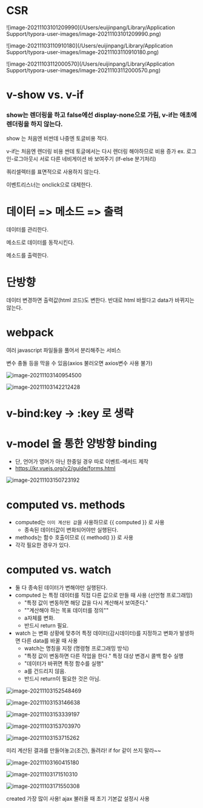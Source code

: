 # **CSR**

![image-20211103101209990](/Users/euijinpang/Library/Application Support/typora-user-images/image-20211103101209990.png)

![image-20211103110910180](/Users/euijinpang/Library/Application Support/typora-user-images/image-20211103110910180.png)

![image-20211103112000570](/Users/euijinpang/Library/Application Support/typora-user-images/image-20211103112000570.png)



# v-show vs. v-if

### show는 렌더링을 하고 false에선 display-none으로 가림, v-if는 애초에 렌더링을 하지 않는다.

show 는 처음엔 비싼데 나중엔 토글비용 적다.

v-if는 처음엔 렌더링 비용 싼데 토글에서는 다시 렌더링 해야하므로 비용 증가 ex. 로그인-로그아웃시 서로 다른 네비게이션 바 보여주기 (If-else 분기처리)



쿼리셀렉터를 표면적으로 사용하지 않는다.

이벤트리스너는 onclick으로 대체한다.



# 데이터 => 메소드 => 출력

데이터를 관리한다.

메소드로 데이터를 동작시킨다. 

메소드를 출력한다.

# 단방향

데이터 변경하면 출력값(html 코드)도 변한다. 반대로 html 바꿨다고 data가 바뀌지는 않는다.



# webpack

여러 javascript 파일들을 풀어서 분리해주는 서비스

변수 충돌 등을 막을 수 있음(axios 불러오면 axios변수 사용 불가)

![image-20211103140954500](/Users/euijinpang/TIL/vue.assets/image-20211103140954500.png)

![image-20211103142212428](/Users/euijinpang/TIL/vue.assets/image-20211103142212428.png)

# v-bind:key  -> :key 로 생략

# v-model 을 통한 양방향 binding

- 단, 언어가 영어가 아닌 한중일 경우 따로 이벤트-메서드 제작
- https://kr.vuejs.org/v2/guide/forms.html

![image-20211103150723192](/Users/euijinpang/TIL/vue.assets/image-20211103150723192.png)

# computed vs. methods

- computed는 `이미 계산된 값`을 사용하므로 {{ computed }} 로 사용
  - 종속된 데이터값이 변화되어야만 실행된다.
- methods는 함수 호출이므로 {{ method() }} 로 사용
- 각각 필요한 경우가 있다.



# computed vs. watch

- 둘 다 종속된 데이터가 변해야만 실행된다.
- computed 는 특정 데이터를 직접 다른 값으로 만들 때 사용 (선언형 프로그래밍)
  - "특정 값이 변동하면 해당 값을 다시 계산해서 보여준다."
  - ""계산해야 하는 목표 데이터를 정의""
  - a자체를 변화.
  - 반드시 return 필요.
- watch 는 변화 상황에 맞추어 특정 데이터(감시데이터)를 지정하고 변화가 발생하면 다른 data를 바꿀 때 사용
  - watch는 명칭을 지정 (명령형 프로그래밍 방식)
  - "특정 값이 변동하면 다른 작업을 한다." 특정 대상 변경시 콜백 함수 실행
  - "데이터가 바뀌면 특정 함수를 실행"
  - a를 건드리지 않음.
  - 반드시 return이 필요한 것은 아님.

![image-20211103152548469](/Users/euijinpang/TIL/vue.assets/image-20211103152548469.png)





![image-20211103153146638](/Users/euijinpang/TIL/vue.assets/image-20211103153146638.png)

![image-20211103153339197](/Users/euijinpang/TIL/vue.assets/image-20211103153339197.png)

![image-20211103153703970](/Users/euijinpang/TIL/vue.assets/image-20211103153703970.png)

![image-20211103153715262](/Users/euijinpang/TIL/vue.assets/image-20211103153715262.png)

미리 계산된 결과를 만들어놓고(조건), 돌려라!
if for 같이 쓰지 말라~~

![image-20211103160415180](/Users/euijinpang/TIL/vue.assets/image-20211103160415180.png)

![image-20211103171510310](/Users/euijinpang/TIL/vue.assets/image-20211103171510310.png)

![image-20211103171550308](/Users/euijinpang/TIL/vue.assets/image-20211103171550308.png)

created 가장 많이 사용! ajax 불러올 때 초기 기본값 설정시 사용

